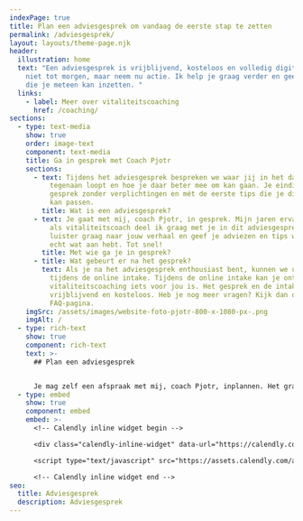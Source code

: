 ```yaml
---
indexPage: true
title: Plan een adviesgesprek om vandaag de eerste stap te zetten
permalink: /adviesgesprek/
layout: layouts/theme-page.njk
header:
  illustration: home
  text: "Een adviesgesprek is vrijblijvend, kosteloos en volledig digitaal. Wacht
    niet tot morgen, maar neem nu actie. Ik help je graag verder en geef je tips
    die je meteen kan inzetten. "
  links:
    - label: Meer over vitaliteitscoaching
      href: /coaching/
sections:
  - type: text-media
    show: true
    order: image-text
    component: text-media
    title: Ga in gesprek met Coach Pjotr
    sections:
      - text: Tijdens het adviesgesprek bespreken we waar jij in het dagelijks leven
          tegenaan loopt en hoe je daar beter mee om kan gaan. Je eindigt het
          gesprek zonder verplichtingen en mét de eerste tips die je direct toe
          kan passen.
        title: Wat is een adviesgesprek?
      - text: Je gaat met mij, coach Pjotr, in gesprek. Mijn jaren ervaring en kennis
          als vitaliteitscoach deel ik graag met je in dit adviesgesprek. Ik
          luister graag naar jouw verhaal en geef je adviezen en tips waar je
          echt wat aan hebt. Tot snel!
        title: Met wie ga je in gesprek?
      - title: Wat gebeurt er na het gesprek?
        text: Als je na het adviesgesprek enthousiast bent, kunnen we uitgebreid kennis
          tijdens de online intake. Tijdens de online intake kan je ontdekken op
          vitaliteitscoaching iets voor jou is. Het gesprek en de intake zijn
          vrijblijvend en kosteloos. Heb je nog meer vragen? Kijk dan op de
          FAQ-pagina.
    imgSrc: /assets/images/website-foto-pjotr-800-x-1080-px-.png
    imgAlt: /
  - type: rich-text
    show: true
    component: rich-text
    text: >-
      ## Plan een adviesgesprek


      Je mag zelf een afspraak met mij, coach Pjotr, inplannen. Het gratis adviesgesprek duurt een half uur en zal plaatsvinden via een videobelgesprek.
  - type: embed
    show: true
    component: embed
    embed: >-
      <!-- Calendly inline widget begin -->

      <div class="calendly-inline-widget" data-url="https://calendly.com/pjotr-peulen/gratis-adviesgesprek?primary_color=eb5c36" style="min-width:320px;height:630px;"></div>

      <script type="text/javascript" src="https://assets.calendly.com/assets/external/widget.js" async></script>

      <!-- Calendly inline widget end -->
seo:
  title: Adviesgesprek
  description: Adviesgesprek
---
```

